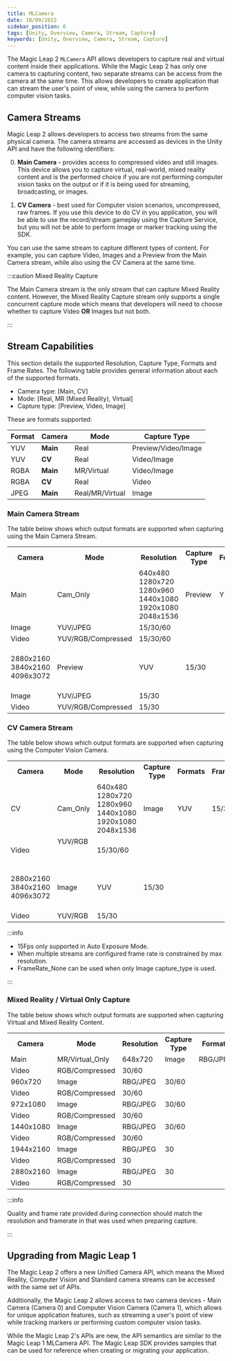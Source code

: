 ```yaml
---
title: MLCamera
date: 10/09/2022
sidebar_position: 6
tags: [Unity, Overview, Camera, Stream, Capture]
keywords: [Unity, Overview, Camera, Stream, Capture]
---
```


The Magic Leap 2 `MLCamera` API allows developers to capture real and virtual content inside their applications. While the Magic Leap 2 has only one camera to capturing content, two separate streams can be access from the camera at the same time. This allows developers to create application that can stream the user's point of view, while using the camera to perform computer vision tasks.

## Camera Streams

Magic Leap 2 allows developers to access two streams from the same physical camera. The camera streams are accessed as devices in the Unity API and have the following identifiers:

0. **Main Camera** - provides access to compressed video and still images. This device allows you to capture virtual, real-world, mixed reality content and is the performed choice if you are not performing computer vision tasks on the output or if it is being used for streaming, broadcasting, or images.

1. **CV Camera** - best used for Computer vision scenarios, uncompressed, raw frames.
If you use this device to do CV in you application, you will be able to use the record/stream gameplay using the Capture Service, but you will not be able to perform Image or marker tracking using the SDK.

You can use the same stream to capture different types of content. For example, you can capture Video, Images and a Preview from the Main Camera stream, while also using the CV Camera at the same time.

:::caution Mixed Reality Capture

The Main Camera stream is the only stream that can capture Mixed Reality content. However, the  Mixed Reality Capture stream only supports a single concurrent capture mode which means that developers will need to choose whether to capture Video **OR** Images but not both.

:::

## Stream Capabilities

This section details the supported Resolution, Capture Type, Formats and Frame Rates. The following table provides general information about each of the supported formats.

- Camera type:  [Main, CV]
- Mode:         [Real, MR (Mixed Reality), Virtual]
- Capture type: [Preview, Video, Image]

These are formats supported:

| Format | Camera | Mode | Capture Type |
|---|---|---|---|
| YUV | **Main** | Real | Preview/Video/Image |
| YUV | **CV** | Real | Video/Image |
| RGBA | **Main** | MR/Virtual | Video/Image |
| RGBA | **CV** | Real | Video |
| JPEG | **Main** | Real/MR/Virtual | Image |

### Main Camera Stream

The table below shows which output formats are supported when capturing using the Main Camera Stream.

<div>
<table>
    <tbody><tr>
        <th>Camera </th><th>Mode </th><th>Resolution </th><th>Capture Type </th><th>Formats </th><th>FrameRate </th></tr>
      <tr>
        <td rowSpan={48}>Main</td><td rowSpan={12}>Cam_Only</td><td rowSpan={3}>640x480<br />
          1280x720<br />
          1280x960<br />
          1440x1080<br />
          1920x1080<br />
          2048x1536 </td><td rowSpan={1}>Preview</td><td rowSpan={1}>YUV</td><td rowSpan={1}>15/30/60 </td></tr>
      <tr>
        <td rowSpan={1}>Image</td><td rowSpan={1}>YUV/JPEG</td><td rowSpan={1}>15/30/60 </td></tr>
      <tr>
        <td rowSpan={1}>Video</td><td rowSpan={1}>YUV/RGB/Compressed</td><td rowSpan={1}>15/30/60 </td></tr>
      <tr>
        <td rowSpan={3}><br />
          2880x2160<br />
          3840x2160<br />
          4096x3072<br />
          <br />
        </td><td rowSpan={1}>Preview</td><td rowSpan={1}>YUV</td><td rowSpan={1}>15/30 </td></tr>
      <tr>
        <td rowSpan={1}>Image</td><td rowSpan={1}>YUV/JPEG</td><td rowSpan={1}>15/30 </td></tr>
      <tr>
        <td rowSpan={1}>Video</td><td rowSpan={1}>YUV/RGB/Compressed</td><td rowSpan={1}>15/30 </td></tr>
    </tbody></table>
</div>

### CV Camera Stream

The table below shows which output formats are supported when capturing using the Computer Vision Camera.

<div>
<table>
    <tbody><tr>
        <th>Camera </th><th>Mode </th><th>Resolution </th><th>Capture Type </th><th>Formats </th><th>FrameRate </th></tr>
      <tr>
        <td rowSpan={48}>CV</td><td rowSpan={24}>Cam_Only</td><td rowSpan={2}>640x480<br />
          1280x720<br />
          1280x960<br />
          1440x1080<br />
          1920x1080<br />
          2048x1536 </td><td rowSpan={1}>Image</td><td rowSpan={1}>YUV</td><td rowSpan={1}>15/30/60 </td></tr>
      <tr>
        <td rowSpan={1}>Video</td><td rowSpan={1}>YUV/RGB &nbsp; &nbsp; &nbsp; &nbsp; &nbsp; &nbsp; &nbsp; &nbsp; &nbsp; &nbsp; &nbsp; &nbsp;</td><td rowSpan={1}>15/30/60 </td></tr>
      <tr>
        <td rowSpan={2}><br />
          2880x2160<br />
          3840x2160<br />
          4096x3072<br />
          <br />
        </td><td rowSpan={1}>Image</td><td rowSpan={1}>YUV</td><td rowSpan={1}>15/30 </td></tr>
      <tr>
        <td rowSpan={1}>Video</td><td rowSpan={1}>YUV/RGB </td><td rowSpan={1}>15/30 </td></tr>
    </tbody></table>
</div>

:::info

- 15Fps only supported in Auto Exposure Mode.
- When multiple streams are configured frame rate is constrained by max resolution.
- FrameRate_None can be used when only Image capture_type is used.

:::

### Mixed Reality / Virtual Only Capture

The table below shows which output formats are supported when capturing Virtual and Mixed Reality Content.

<div>
<table>
    <tbody><tr>
        <th>Camera </th><th>Mode </th><th>Resolution </th><th>Capture Type </th><th>Formats </th><th>FrameRate </th></tr>
      <tr>
        <td rowSpan={48}>Main</td><td rowSpan={24}>MR/Virtual_Only</td><td rowSpan={2}>648x720 </td><td rowSpan={1}>Image</td><td rowSpan={1}>RBG/JPEG</td><td rowSpan={1}>30/60 </td></tr>
      <tr>
        <td rowSpan={1}>Video</td><td rowSpan={1}>RGB/Compressed</td><td rowSpan={1}>30/60 </td></tr>
      <tr>
        <td rowSpan={2}>960x720 </td><td rowSpan={1}>Image</td><td rowSpan={1}>RBG/JPEG</td><td rowSpan={1}>30/60 </td></tr>
      <tr>
        <td rowSpan={1}>Video</td><td rowSpan={1}>RGB/Compressed</td><td rowSpan={1}>30/60 </td></tr>
      <tr>
        <td rowSpan={2}>972x1080 </td><td rowSpan={1}>Image</td><td rowSpan={1}>RBG/JPEG</td><td rowSpan={1}>30/60 </td></tr>
      <tr>
        <td rowSpan={1}>Video</td><td rowSpan={1}>RGB/Compressed</td><td rowSpan={1}>30/60 </td></tr>
      <tr>
        <td rowSpan={2}>1440x1080</td><td rowSpan={1}>Image</td><td rowSpan={1}>RBG/JPEG</td><td rowSpan={1}>30/60 </td></tr>
      <tr>
        <td rowSpan={1}>Video</td><td rowSpan={1}>RGB/Compressed</td><td rowSpan={1}>30/60 </td></tr>
      <tr>
        <td rowSpan={2}>1944x2160</td><td rowSpan={1}>Image</td><td rowSpan={1}>RBG/JPEG</td><td rowSpan={1}>30 </td></tr>
      <tr>
        <td rowSpan={1}>Video</td><td rowSpan={1}>RGB/Compressed</td><td rowSpan={1}>30 </td></tr>
      <tr>
        <td rowSpan={2}>2880x2160</td><td rowSpan={1}>Image</td><td rowSpan={1}>RBG/JPEG</td><td rowSpan={1}>30 </td></tr>
      <tr>
        <td rowSpan={1}>Video</td><td rowSpan={1}>RGB/Compressed</td><td rowSpan={1}>30 </td></tr>
    </tbody></table>
</div>


:::info

Quality and frame rate provided during connection should match the resolution and framerate in that was used when preparing capture.

:::

## Upgrading from Magic Leap 1

The Magic Leap 2 offers a new Unified Camera API, which means the Mixed Reality, Computer Vision and Standard camera streams can be accessed with the same set of APIs.

Additionally, the Magic Leap 2 allows access to two camera devices - Main Camera (Camera 0) and Computer Vision Camera (Camera 1), which allows for unique application features, such as streaming a user's point of view while tracking markers or performing custom computer vision tasks.

While the Magic Leap 2's APIs are new, the API semantics are similar to the Magic Leap 1 MLCamera API. The Magic Leap SDK provides samples that can be used for reference when creating or migrating your application.
